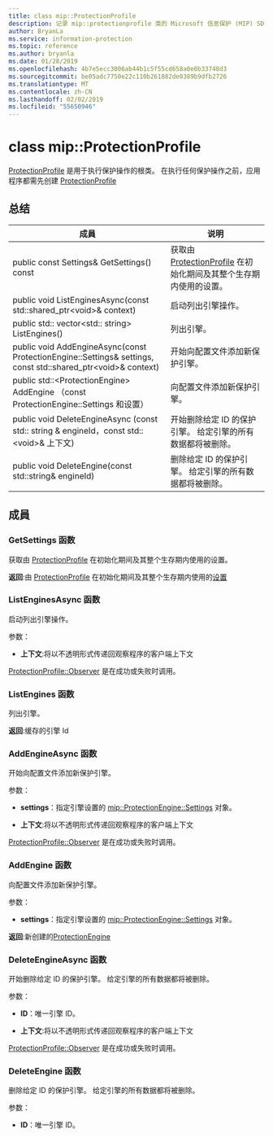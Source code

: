 ```yaml
---
title: class mip::ProtectionProfile
description: 记录 mip::protectionprofile 类的 Microsoft 信息保护 (MIP) SDK。
author: BryanLa
ms.service: information-protection
ms.topic: reference
ms.author: bryanla
ms.date: 01/28/2019
ms.openlocfilehash: 4b7e5ecc3006ab44b1c5f55cd658a0e0b33748d3
ms.sourcegitcommit: be05adc7750e22c110b261882de0389b9dfb2726
ms.translationtype: MT
ms.contentlocale: zh-CN
ms.lasthandoff: 02/02/2019
ms.locfileid: "55650946"
---
```

# <a name="class-mipprotectionprofile"></a>class mip::ProtectionProfile 
[ProtectionProfile](class_mip_protectionprofile.md) 是用于执行保护操作的根类。
在执行任何保护操作之前，应用程序都需先创建 [ProtectionProfile](class_mip_protectionprofile.md)
  
## <a name="summary"></a>总结
 成員                        | 说明                                
--------------------------------|---------------------------------------------
public const Settings& GetSettings() const  |  获取由 [ProtectionProfile](class_mip_protectionprofile.md) 在初始化期间及其整个生存期内使用的设置。
public void ListEnginesAsync(const std::shared_ptr\<void\>& context)  |  启动列出引擎操作。
public std:: vector\<std:: string\> ListEngines()  |  列出引擎。
public void AddEngineAsync(const ProtectionEngine::Settings& settings, const std::shared_ptr\<void\>& context)  |  开始向配置文件添加新保护引擎。
public std::\<ProtectionEngine\> AddEngine （const ProtectionEngine::Settings 和设置）  |  向配置文件添加新保护引擎。
public void DeleteEngineAsync (const std:: string & engineId，const std::\<void\>& 上下文)  |  开始删除给定 ID 的保护引擎。 给定引擎的所有数据都将被删除。
public void DeleteEngine(const std::string& engineId)  |  删除给定 ID 的保护引擎。 给定引擎的所有数据都将被删除。
  
## <a name="members"></a>成員
  
### <a name="getsettings-function"></a>GetSettings 函数
获取由 [ProtectionProfile](class_mip_protectionprofile.md) 在初始化期间及其整个生存期内使用的设置。

  
**返回**:由 [ProtectionProfile](class_mip_protectionprofile.md) 在初始化期间及其整个生存期内使用的[设置](class_mip_protectionprofile_settings.md)
  
### <a name="listenginesasync-function"></a>ListEnginesAsync 函数
启动列出引擎操作。

参数：  
* **上下文**:将以不透明形式传递回观察程序的客户端上下文


[ProtectionProfile::Observer](class_mip_protectionprofile_observer.md) 是在成功或失败时调用。
  
### <a name="listengines-function"></a>ListEngines 函数
列出引擎。

  
**返回**:缓存的引擎 Id
  
### <a name="addengineasync-function"></a>AddEngineAsync 函数
开始向配置文件添加新保护引擎。

参数：  
* **settings**：指定引擎设置的 [mip::ProtectionEngine::Settings](class_mip_protectionengine_settings.md) 对象。 


* **上下文**:将以不透明形式传递回观察程序的客户端上下文


[ProtectionProfile::Observer](class_mip_protectionprofile_observer.md) 是在成功或失败时调用。
  
### <a name="addengine-function"></a>AddEngine 函数
向配置文件添加新保护引擎。

参数：  
* **settings**：指定引擎设置的 [mip::ProtectionEngine::Settings](class_mip_protectionengine_settings.md) 对象。



  
**返回**:新创建的[ProtectionEngine](class_mip_protectionengine.md)
  
### <a name="deleteengineasync-function"></a>DeleteEngineAsync 函数
开始删除给定 ID 的保护引擎。 给定引擎的所有数据都将被删除。

参数：  
* **ID**：唯一引擎 ID。 


* **上下文**:将以不透明形式传递回观察程序的客户端上下文


[ProtectionProfile::Observer](class_mip_protectionprofile_observer.md) 是在成功或失败时调用。
  
### <a name="deleteengine-function"></a>DeleteEngine 函数
删除给定 ID 的保护引擎。 给定引擎的所有数据都将被删除。

参数：  
* **ID**：唯一引擎 ID。

